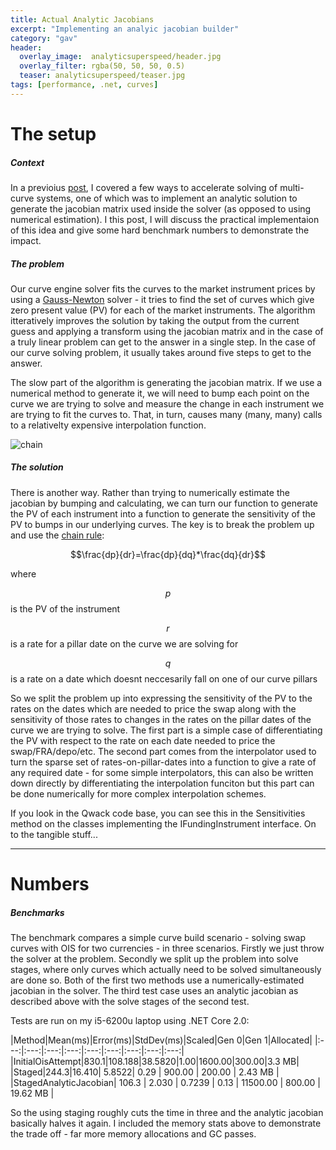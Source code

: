 ```yaml
---
title: Actual Analytic Jacobians
excerpt: "Implementing an analyic jacobian builder"
category: "gav"
header:
  overlay_image:  analyticsuperspeed/header.jpg
  overlay_filter: rgba(50, 50, 50, 0.5)
  teaser: analyticsuperspeed/teaser.jpg
tags: [performance, .net, curves]
---
```

# The setup
##### *Context*

In a previoius [post](/gav/Jacobian-Juggling/), I covered a few ways to accelerate solving of multi-curve systems, one of which was to implement an analytic solution to generate the jacobian matrix used inside the solver (as opposed to using numerical estimation).  I this post, I will discuss the practical implementaion of this idea and give some hard benchmark numbers to demonstrate the impact.

##### *The problem*

Our curve engine solver fits the curves to the market instrument prices by using a [Gauss-Newton](https://en.wikipedia.org/wiki/Gauss%E2%80%93Newton_algorithm) solver - it tries to find the set of curves which give zero present value (PV) for each of the market instruments.  The algorithm itteratively improves the solution by taking the output from the current guess and applying a transform using the jacobian matrix and in the case of a truly linear problem can get to the answer in a single step.  In the case of our curve solving problem, it usually takes around five steps to get to the answer.

The slow part of the algorithm is generating the jacobian matrix.  If we use a numerical method to generate it, we will need to bump each point on the curve we are trying to solve and measure the change in each instrument we are trying to fit the curves to.  That, in turn, causes many (many, many) calls to a relativelty expensive interpolation function.

![chain](https://cetus.io/images/analyticsuperspeed/chain.jpg)
##### *The solution*

There is another way.  Rather than trying to numerically estimate the jacobian by bumping and calculating, we can turn our function to generate the PV of each instrument into a function to generate the sensitivity of the PV to bumps in our underlying curves. The key is to break the problem up and use the [chain rule](https://en.wikipedia.org/wiki/Chain_rule):

 $$\frac{dp}{dr}=\frac{dp}{dq}*\frac{dq}{dr}$$

 where
 
 $$p$$ is the PV of the instrument
 
 $$r$$ is a rate for a pillar date on the curve we are solving for 
 
 $$q$$ is a rate on a date which doesnt neccesarily fall on one of our curve pillars

 
So we split the problem up into expressing the sensitivity of the PV to the rates on the dates which are needed to price the swap along with the sensitivity of those rates to changes in the rates on the pillar dates of the curve we are trying to solve. The first part is a simple case of differentiating the PV with respect to the rate on each date needed to price the swap/FRA/depo/etc.  The second part comes from the interpolator used to turn the sparse set of rates-on-pillar-dates into a function to give a rate of any required date - for some simple interpolators, this can also be written down directly by differentiating the interpolation funciton but this part can be done numerically for more complex interpolation schemes.

If you look in the Qwack code base, you can see this in the Sensitivities method on the classes implementing the IFundingInstrument interface. On to the tangible stuff...

---
# Numbers 
##### Benchmarks 

The benchmark compares a simple curve build scenario - solving swap curves with OIS for two currencies - in three scenarios.  Firstly we just throw the solver at the problem.  Secondly we split up the problem into solve stages, where only curves which actually need to be solved simultaneously are done so. Both of the first two methods use a numerically-estimated jacobian in the solver.  The third test case uses an analytic jacobian as described above with the solve stages of the second test.

Tests are run on my i5-6200u laptop using .NET Core 2.0:

|Method|Mean(ms)|Error(ms)|StdDev(ms)|Scaled|Gen 0|Gen 1|Allocated|
|:---:|:---:|:---:|:---:|:---:|:---:|:---:|:---:|:---:|
|InitialOisAttempt|830.1|108.188|38.5820|1.00|1600.00|300.00|3.3 MB|
|Staged|244.3|16.410|  5.8522|   0.29 |   900.00 | 200.00 |   2.43 MB |
|StagedAnalyticJacobian| 106.3 |   2.030 |  0.7239 |   0.13 | 11500.00 | 800.00 |  19.62 MB |
 
So the using staging roughly cuts the time in three and the analytic jacobian basically halves it again.  I included the memory stats above to demonstrate the trade off - far more memory allocations and GC passes. 